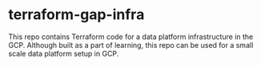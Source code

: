 # terraform-gap-infra
This repo contains Terraform code for a data platform infrastructure in the GCP. Although built as a part of learning, this repo can be used for a small scale data platform setup in GCP.
